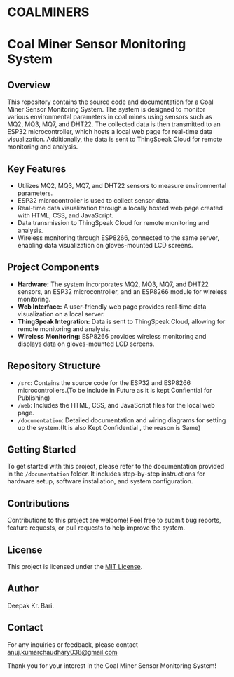 # COALMINERS
# Coal Miner Sensor Monitoring System

## Overview
This repository contains the source code and documentation for a Coal Miner Sensor Monitoring System. The system is designed to monitor various environmental parameters in coal mines using sensors such as MQ2, MQ3, MQ7, and DHT22. The collected data is then transmitted to an ESP32 microcontroller, which hosts a local web page for real-time data visualization. Additionally, the data is sent to ThingSpeak Cloud for remote monitoring and analysis. 

## Key Features
- Utilizes MQ2, MQ3, MQ7, and DHT22 sensors to measure environmental parameters.
- ESP32 microcontroller is used to collect sensor data.
- Real-time data visualization through a locally hosted web page created with HTML, CSS, and JavaScript.
- Data transmission to ThingSpeak Cloud for remote monitoring and analysis.
- Wireless monitoring through ESP8266, connected to the same server, enabling data visualization on gloves-mounted LCD screens.

## Project Components
- **Hardware:** The system incorporates MQ2, MQ3, MQ7, and DHT22 sensors, an ESP32 microcontroller, and an ESP8266 module for wireless monitoring.
- **Web Interface:** A user-friendly web page provides real-time data visualization on a local server.
- **ThingSpeak Integration:** Data is sent to ThingSpeak Cloud, allowing for remote monitoring and analysis.
- **Wireless Monitoring:** ESP8266 provides wireless monitoring and displays data on gloves-mounted LCD screens.

## Repository Structure
- `/src`: Contains the source code for the ESP32 and ESP8266 microcontrollers.(To be Include in Future as it is kept Confiential for Publishing)
- `/web`: Includes the HTML, CSS, and JavaScript files for the local web page.
- `/documentation`: Detailed documentation and wiring diagrams for setting up the system.(It is also Kept Confidential ,  the reason is Same)

## Getting Started
To get started with this project, please refer to the documentation provided in the `/documentation` folder. It includes step-by-step instructions for hardware setup, software installation, and system configuration.

## Contributions
Contributions to this project are welcome! Feel free to submit bug reports, feature requests, or pull requests to help improve the system.

## License
This project is licensed under the [MIT License](LICENSE).

## Author
Deepak Kr. Bari.

## Contact
For any inquiries or feedback, please contact anuj.kumarchaudhary038@gmail.com

Thank you for your interest in the Coal Miner Sensor Monitoring System!

